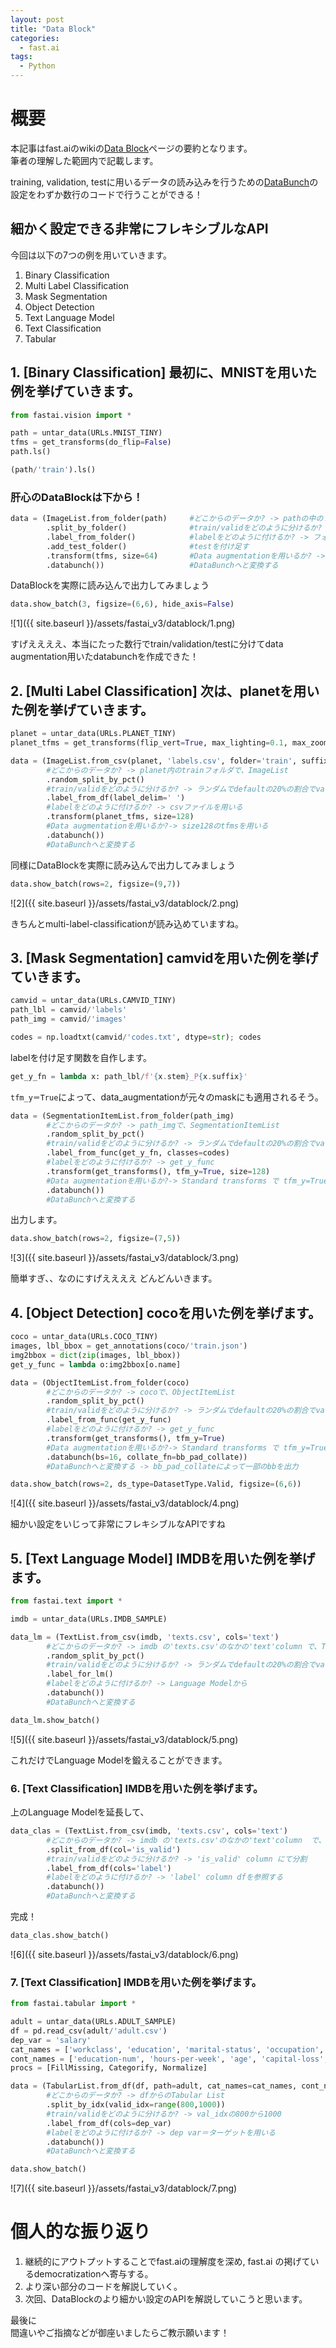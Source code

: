 ```yaml
---
layout: post
title: "Data Block"
categories:
  - fast.ai
tags:
  - Python
---
```


# 概要

本記事はfast.aiのwikiの[Data Block](https://docs.fast.ai/data_block.html)ページの要約となります。  
筆者の理解した範囲内で記載します。

training, validation, testに用いるデータの読み込みを行うための[DataBunch](https://docs.fast.ai/basic_data.html#DataBunch)の設定をわずか数行のコードで行うことができる！

## 細かく設定できる非常にフレキシブルなAPI

今回は以下の7つの例を用いていきます。

1. Binary Classification
2. Multi Label Classification
3. Mask Segmentation
4. Object Detection
5. Text Language Model
6. Text Classification
7. Tabular

## 1. [Binary Classification] 最初に、MNISTを用いた例を挙げていきます。

```python
from fastai.vision import *
```

```python
path = untar_data(URLs.MNIST_TINY)
tfms = get_transforms(do_flip=False)
path.ls()
```

```python
(path/'train').ls()
```

### 肝心のDataBlockは下から！

```python
data = (ImageList.from_folder(path)     #どこからのデータか? -> pathの中のフォルダとサブフォルダで、ImageList
        .split_by_folder()              #train/validをどのように分けるか? -> フォルダをそのまま用いる
        .label_from_folder()            #labelをどのように付けるか? -> フォルダの名前から転用する
        .add_test_folder()              #testを付け足す
        .transform(tfms, size=64)       #Data augmentationを用いるか? -> size64のtfmsを用いる
        .databunch())                   #DataBunchへと変換する
```

DataBlockを実際に読み込んで出力してみましょう

```python
data.show_batch(3, figsize=(6,6), hide_axis=False)
```

![1]({{ site.baseurl }}/assets/fastai_v3/datablock/1.png)

すげええええ、本当にたった数行でtrain/validation/testに分けてdata augmentation用いたdatabunchを作成できた！

## 2. [Multi Label Classification] 次は、planetを用いた例を挙げていきます。

```python
planet = untar_data(URLs.PLANET_TINY)
planet_tfms = get_transforms(flip_vert=True, max_lighting=0.1, max_zoom=1.05, max_warp=0.)
```

```python
data = (ImageList.from_csv(planet, 'labels.csv', folder='train', suffix='.jpg')
        #どこからのデータか? -> planet内のtrainフォルダで、ImageList
        .random_split_by_pct()
        #train/validをどのように分けるか? -> ランダムでdefaultの20%の割合でvalidへ
        .label_from_df(label_delim=' ')
        #labelをどのように付けるか? -> csvファイルを用いる
        .transform(planet_tfms, size=128)
        #Data augmentationを用いるか?-> size128のtfmsを用いる
        .databunch())
        #DataBunchへと変換する
```

同様にDataBlockを実際に読み込んで出力してみましょう

```python
data.show_batch(rows=2, figsize=(9,7))
```

![2]({{ site.baseurl }}/assets/fastai_v3/datablock/2.png)

きちんとmulti-label-classificationが読み込めていますね。

## 3. [Mask Segmentation] camvidを用いた例を挙げていきます。

```python
camvid = untar_data(URLs.CAMVID_TINY)
path_lbl = camvid/'labels'
path_img = camvid/'images'
```

```python
codes = np.loadtxt(camvid/'codes.txt', dtype=str); codes
```

labelを付け足す関数を自作します。

```python
get_y_fn = lambda x: path_lbl/f'{x.stem}_P{x.suffix}'
```

`tfm_y＝True`によって、data_augmentationが元々のmaskにも適用されるそう。

```python
data = (SegmentationItemList.from_folder(path_img)
        #どこからのデータか? -> path_imgで、SegmentationItemList
        .random_split_by_pct()
        #train/validをどのように分けるか? -> ランダムでdefaultの20%の割合でvalidへ
        .label_from_func(get_y_fn, classes=codes)
        #labelをどのように付けるか? -> get_y_func
        .transform(get_transforms(), tfm_y=True, size=128)
        #Data augmentationを用いるか?-> Standard transforms で tfm_y=True, size=128を指定
        .databunch())
        #DataBunchへと変換する
```

出力します。

```python
data.show_batch(rows=2, figsize=(7,5))
```

![3]({{ site.baseurl }}/assets/fastai_v3/datablock/3.png)

簡単すぎ、、なのにすげええええ
どんどんいきます。

## 4. [Object Detection] cocoを用いた例を挙げます。

```python
coco = untar_data(URLs.COCO_TINY)
images, lbl_bbox = get_annotations(coco/'train.json')
img2bbox = dict(zip(images, lbl_bbox))
get_y_func = lambda o:img2bbox[o.name]
```

```python
data = (ObjectItemList.from_folder(coco)
        #どこからのデータか? -> cocoで、ObjectItemList
        .random_split_by_pct()
        #train/validをどのように分けるか? -> ランダムでdefaultの20%の割合でvalidへ
        .label_from_func(get_y_func)
        #labelをどのように付けるか? -> get_y_func
        .transform(get_transforms(), tfm_y=True)
        #Data augmentationを用いるか?-> Standard transforms で tfm_y=True
        .databunch(bs=16, collate_fn=bb_pad_collate))
        #DataBunchへと変換する -> bb_pad_collateによって一部のbbを出力
```

```python
data.show_batch(rows=2, ds_type=DatasetType.Valid, figsize=(6,6))
```

![4]({{ site.baseurl }}/assets/fastai_v3/datablock/4.png)

細かい設定をいじって非常にフレキシブルなAPIですね

## 5. [Text Language Model] IMDBを用いた例を挙げます。

```python
from fastai.text import *
```

```python
imdb = untar_data(URLs.IMDB_SAMPLE)
```

```python
data_lm = (TextList.from_csv(imdb, 'texts.csv', cols='text')
        #どこからのデータか? -> imdb の'texts.csv'のなかの'text'column で、TextList
        .random_split_by_pct()
        #train/validをどのように分けるか? -> ランダムでdefaultの20%の割合でvalidへ
        .label_for_lm()
        #labelをどのように付けるか? -> Language Modelから
        .databunch())
        #DataBunchへと変換する
```

```python
data_lm.show_batch()
```

![5]({{ site.baseurl }}/assets/fastai_v3/datablock/5.png)

これだけでLanguage Modelを鍛えることができます。

### 6. [Text Classification] IMDBを用いた例を挙げます。

上のLanguage Modelを延長して、

```python
data_clas = (TextList.from_csv(imdb, 'texts.csv', cols='text')
        #どこからのデータか? -> imdb の'texts.csv'のなかの'text'column  で、TextList
        .split_from_df(col='is_valid')
        #train/validをどのように分けるか? -> 'is_valid' column にて分割
        .label_from_df(cols='label')
        #labelをどのように付けるか? -> 'label' column dfを参照する
        .databunch())
        #DataBunchへと変換する
```

完成！

```python
data_clas.show_batch()
```

![6]({{ site.baseurl }}/assets/fastai_v3/datablock/6.png)

### 7. [Text Classification] IMDBを用いた例を挙げます。

```python
from fastai.tabular import *
```

```python
adult = untar_data(URLs.ADULT_SAMPLE)
df = pd.read_csv(adult/'adult.csv')
dep_var = 'salary'
cat_names = ['workclass', 'education', 'marital-status', 'occupation', 'relationship', 'race', 'sex', 'native-country']
cont_names = ['education-num', 'hours-per-week', 'age', 'capital-loss', 'fnlwgt', 'capital-gain']
procs = [FillMissing, Categorify, Normalize]
```

```python
data = (TabularList.from_df(df, path=adult, cat_names=cat_names, cont_names=cont_names, procs=procs)
        #どこからのデータか? -> dfからのTabular List
        .split_by_idx(valid_idx=range(800,1000))
        #train/validをどのように分けるか? -> val_idxの800から1000
        .label_from_df(cols=dep_var)
        #labelをどのように付けるか? -> dep var＝ターゲットを用いる
        .databunch())
        #DataBunchへと変換する
```

```python
data.show_batch()
```

![7]({{ site.baseurl }}/assets/fastai_v3/datablock/7.png)

# 個人的な振り返り

1. 継続的にアウトプットすることでfast.aiの理解度を深め, fast.ai の掲げているdemocratizationへ寄与する。
2. より深い部分のコードを解説していく。
3. 次回、DataBlockのより細かい設定のAPIを解説していこうと思います。

最後に  
間違いやご指摘などが御座いましたらご教示願います！